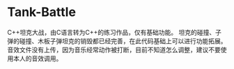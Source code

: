 # Tank-Battle
C++坦克大战，由C语言转为C++的练习作品，仅有基础功能。
坦克的碰撞、子弹的碰撞、木板子弹坦克的销毁都已经完善，在此代码基础上可以进行功能拓展。
音效文件没有上传，因为音乐经常动作被打断，目前不知道怎么调整，建议不要使用本人的音效调用。
